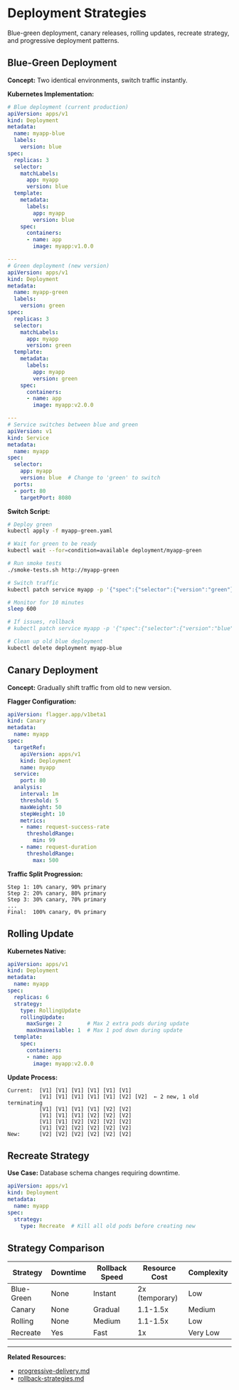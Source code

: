 # Deployment Strategies

Blue-green deployment, canary releases, rolling updates, recreate strategy, and progressive deployment patterns.

## Blue-Green Deployment

**Concept:** Two identical environments, switch traffic instantly.

**Kubernetes Implementation:**
```yaml
# Blue deployment (current production)
apiVersion: apps/v1
kind: Deployment
metadata:
  name: myapp-blue
  labels:
    version: blue
spec:
  replicas: 3
  selector:
    matchLabels:
      app: myapp
      version: blue
  template:
    metadata:
      labels:
        app: myapp
        version: blue
    spec:
      containers:
      - name: app
        image: myapp:v1.0.0

---
# Green deployment (new version)
apiVersion: apps/v1
kind: Deployment
metadata:
  name: myapp-green
  labels:
    version: green
spec:
  replicas: 3
  selector:
    matchLabels:
      app: myapp
      version: green
  template:
    metadata:
      labels:
        app: myapp
        version: green
    spec:
      containers:
      - name: app
        image: myapp:v2.0.0

---
# Service switches between blue and green
apiVersion: v1
kind: Service
metadata:
  name: myapp
spec:
  selector:
    app: myapp
    version: blue  # Change to 'green' to switch
  ports:
  - port: 80
    targetPort: 8080
```

**Switch Script:**
```bash
# Deploy green
kubectl apply -f myapp-green.yaml

# Wait for green to be ready
kubectl wait --for=condition=available deployment/myapp-green

# Run smoke tests
./smoke-tests.sh http://myapp-green

# Switch traffic
kubectl patch service myapp -p '{"spec":{"selector":{"version":"green"}}}'

# Monitor for 10 minutes
sleep 600

# If issues, rollback
# kubectl patch service myapp -p '{"spec":{"selector":{"version":"blue"}}}'

# Clean up old blue deployment
kubectl delete deployment myapp-blue
```

## Canary Deployment

**Concept:** Gradually shift traffic from old to new version.

**Flagger Configuration:**
```yaml
apiVersion: flagger.app/v1beta1
kind: Canary
metadata:
  name: myapp
spec:
  targetRef:
    apiVersion: apps/v1
    kind: Deployment
    name: myapp
  service:
    port: 80
  analysis:
    interval: 1m
    threshold: 5
    maxWeight: 50
    stepWeight: 10
    metrics:
    - name: request-success-rate
      thresholdRange:
        min: 99
    - name: request-duration
      thresholdRange:
        max: 500
```

**Traffic Split Progression:**
```
Step 1: 10% canary, 90% primary
Step 2: 20% canary, 80% primary
Step 3: 30% canary, 70% primary
...
Final:  100% canary, 0% primary
```

## Rolling Update

**Kubernetes Native:**
```yaml
apiVersion: apps/v1
kind: Deployment
metadata:
  name: myapp
spec:
  replicas: 6
  strategy:
    type: RollingUpdate
    rollingUpdate:
      maxSurge: 2        # Max 2 extra pods during update
      maxUnavailable: 1  # Max 1 pod down during update
  template:
    spec:
      containers:
      - name: app
        image: myapp:v2.0.0
```

**Update Process:**
```
Current:  [V1] [V1] [V1] [V1] [V1] [V1]
          [V1] [V1] [V1] [V1] [V1] [V2] [V2]  ← 2 new, 1 old terminating
          [V1] [V1] [V1] [V1] [V2] [V2]
          [V1] [V1] [V1] [V2] [V2] [V2]
          [V1] [V1] [V2] [V2] [V2] [V2]
          [V1] [V2] [V2] [V2] [V2] [V2]
New:      [V2] [V2] [V2] [V2] [V2] [V2]
```

## Recreate Strategy

**Use Case:** Database schema changes requiring downtime.

```yaml
apiVersion: apps/v1
kind: Deployment
metadata:
  name: myapp
spec:
  strategy:
    type: Recreate  # Kill all old pods before creating new
```

## Strategy Comparison

| Strategy | Downtime | Rollback Speed | Resource Cost | Complexity |
|----------|----------|----------------|---------------|------------|
| Blue-Green | None | Instant | 2x (temporary) | Low |
| Canary | None | Gradual | 1.1-1.5x | Medium |
| Rolling | None | Medium | 1.1-1.5x | Low |
| Recreate | Yes | Fast | 1x | Very Low |

---

**Related Resources:**
- [progressive-delivery.md](progressive-delivery.md)
- [rollback-strategies.md](rollback-strategies.md)
